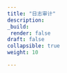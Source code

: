 ```yaml
---
title: "日志审计"
description:
_build:
 render: false 
draft: false
collapsible: true
weight: 10

---
```


